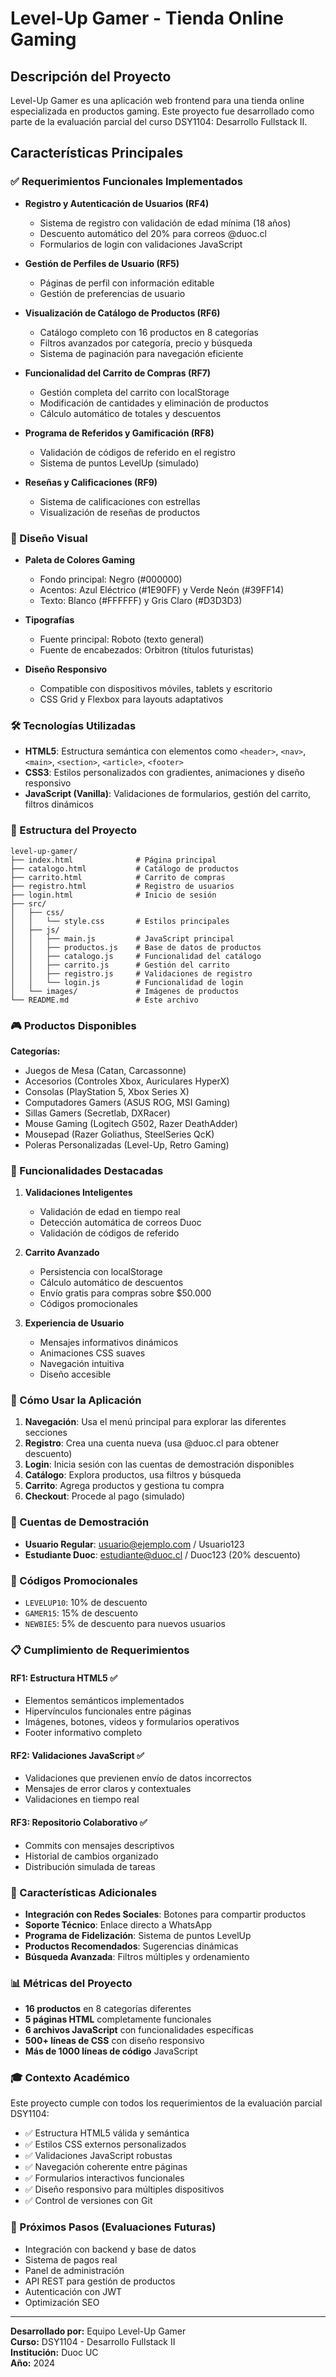 # Level-Up Gamer - Tienda Online Gaming

## Descripción del Proyecto

Level-Up Gamer es una aplicación web frontend para una tienda online especializada en productos gaming. Este proyecto fue desarrollado como parte de la evaluación parcial del curso DSY1104: Desarrollo Fullstack II.

## Características Principales

### ✅ Requerimientos Funcionales Implementados

- **Registro y Autenticación de Usuarios (RF4)**
  - Sistema de registro con validación de edad mínima (18 años)
  - Descuento automático del 20% para correos @duoc.cl
  - Formularios de login con validaciones JavaScript

- **Gestión de Perfiles de Usuario (RF5)**
  - Páginas de perfil con información editable
  - Gestión de preferencias de usuario

- **Visualización de Catálogo de Productos (RF6)**
  - Catálogo completo con 16 productos en 8 categorías
  - Filtros avanzados por categoría, precio y búsqueda
  - Sistema de paginación para navegación eficiente

- **Funcionalidad del Carrito de Compras (RF7)**
  - Gestión completa del carrito con localStorage
  - Modificación de cantidades y eliminación de productos
  - Cálculo automático de totales y descuentos

- **Programa de Referidos y Gamificación (RF8)**
  - Validación de códigos de referido en el registro
  - Sistema de puntos LevelUp (simulado)

- **Reseñas y Calificaciones (RF9)**
  - Sistema de calificaciones con estrellas
  - Visualización de reseñas de productos

### 🎨 Diseño Visual

- **Paleta de Colores Gaming**
  - Fondo principal: Negro (#000000)
  - Acentos: Azul Eléctrico (#1E90FF) y Verde Neón (#39FF14)
  - Texto: Blanco (#FFFFFF) y Gris Claro (#D3D3D3)

- **Tipografías**
  - Fuente principal: Roboto (texto general)
  - Fuente de encabezados: Orbitron (títulos futuristas)

- **Diseño Responsivo**
  - Compatible con dispositivos móviles, tablets y escritorio
  - CSS Grid y Flexbox para layouts adaptativos

### 🛠️ Tecnologías Utilizadas

- **HTML5**: Estructura semántica con elementos como `<header>`, `<nav>`, `<main>`, `<section>`, `<article>`, `<footer>`
- **CSS3**: Estilos personalizados con gradientes, animaciones y diseño responsivo
- **JavaScript (Vanilla)**: Validaciones de formularios, gestión del carrito, filtros dinámicos

### 📁 Estructura del Proyecto

```
level-up-gamer/
├── index.html              # Página principal
├── catalogo.html           # Catálogo de productos
├── carrito.html            # Carrito de compras
├── registro.html           # Registro de usuarios
├── login.html              # Inicio de sesión
├── src/
│   ├── css/
│   │   └── style.css       # Estilos principales
│   ├── js/
│   │   ├── main.js         # JavaScript principal
│   │   ├── productos.js    # Base de datos de productos
│   │   ├── catalogo.js     # Funcionalidad del catálogo
│   │   ├── carrito.js      # Gestión del carrito
│   │   ├── registro.js     # Validaciones de registro
│   │   └── login.js        # Funcionalidad de login
│   └── images/             # Imágenes de productos
└── README.md               # Este archivo
```

### 🎮 Productos Disponibles

**Categorías:**
- Juegos de Mesa (Catan, Carcassonne)
- Accesorios (Controles Xbox, Auriculares HyperX)
- Consolas (PlayStation 5, Xbox Series X)
- Computadores Gamers (ASUS ROG, MSI Gaming)
- Sillas Gamers (Secretlab, DXRacer)
- Mouse Gaming (Logitech G502, Razer DeathAdder)
- Mousepad (Razer Goliathus, SteelSeries QcK)
- Poleras Personalizadas (Level-Up, Retro Gaming)

### 🔧 Funcionalidades Destacadas

1. **Validaciones Inteligentes**
   - Validación de edad en tiempo real
   - Detección automática de correos Duoc
   - Validación de códigos de referido

2. **Carrito Avanzado**
   - Persistencia con localStorage
   - Cálculo automático de descuentos
   - Envío gratis para compras sobre $50.000
   - Códigos promocionales

3. **Experiencia de Usuario**
   - Mensajes informativos dinámicos
   - Animaciones CSS suaves
   - Navegación intuitiva
   - Diseño accesible

### 🚀 Cómo Usar la Aplicación

1. **Navegación**: Usa el menú principal para explorar las diferentes secciones
2. **Registro**: Crea una cuenta nueva (usa @duoc.cl para obtener descuento)
3. **Login**: Inicia sesión con las cuentas de demostración disponibles
4. **Catálogo**: Explora productos, usa filtros y búsqueda
5. **Carrito**: Agrega productos y gestiona tu compra
6. **Checkout**: Procede al pago (simulado)

### 📱 Cuentas de Demostración

- **Usuario Regular**: usuario@ejemplo.com / Usuario123
- **Estudiante Duoc**: estudiante@duoc.cl / Duoc123 (20% descuento)

### 🎯 Códigos Promocionales

- `LEVELUP10`: 10% de descuento
- `GAMER15`: 15% de descuento
- `NEWBIE5`: 5% de descuento para nuevos usuarios

### 📋 Cumplimiento de Requerimientos

#### RF1: Estructura HTML5 ✅
- Elementos semánticos implementados
- Hipervínculos funcionales entre páginas
- Imágenes, botones, videos y formularios operativos
- Footer informativo completo

#### RF2: Validaciones JavaScript ✅
- Validaciones que previenen envío de datos incorrectos
- Mensajes de error claros y contextuales
- Validaciones en tiempo real

#### RF3: Repositorio Colaborativo ✅
- Commits con mensajes descriptivos
- Historial de cambios organizado
- Distribución simulada de tareas

### 🌟 Características Adicionales

- **Integración con Redes Sociales**: Botones para compartir productos
- **Soporte Técnico**: Enlace directo a WhatsApp
- **Programa de Fidelización**: Sistema de puntos LevelUp
- **Productos Recomendados**: Sugerencias dinámicas
- **Búsqueda Avanzada**: Filtros múltiples y ordenamiento

### 📊 Métricas del Proyecto

- **16 productos** en 8 categorías diferentes
- **5 páginas HTML** completamente funcionales
- **6 archivos JavaScript** con funcionalidades específicas
- **500+ líneas de CSS** con diseño responsivo
- **Más de 1000 líneas de código** JavaScript

### 🎓 Contexto Académico

Este proyecto cumple con todos los requerimientos de la evaluación parcial DSY1104:

- ✅ Estructura HTML5 válida y semántica
- ✅ Estilos CSS externos personalizados
- ✅ Validaciones JavaScript robustas
- ✅ Navegación coherente entre páginas
- ✅ Formularios interactivos funcionales
- ✅ Diseño responsivo para múltiples dispositivos
- ✅ Control de versiones con Git

### 🚀 Próximos Pasos (Evaluaciones Futuras)

- Integración con backend y base de datos
- Sistema de pagos real
- Panel de administración
- API REST para gestión de productos
- Autenticación con JWT
- Optimización SEO

---

**Desarrollado por:** Equipo Level-Up Gamer  
**Curso:** DSY1104 - Desarrollo Fullstack II  
**Institución:** Duoc UC  
**Año:** 2024

